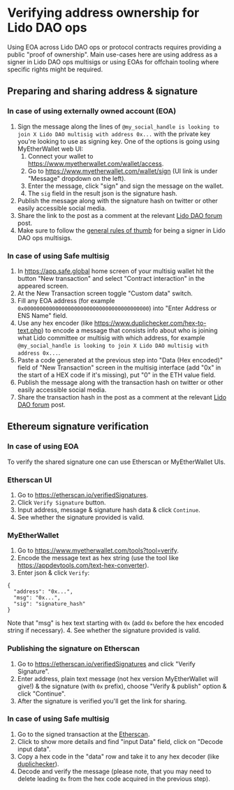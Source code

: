 # Verifying address ownership for Lido DAO ops

Using EOA across Lido DAO ops or protocol contracts requires providing a public "proof of ownership". Main use-cases here are using address as a signer in Lido DAO ops multisigs or using EOAs for offchain tooling where specific rights might be required.

## Preparing and sharing address & signature

### In case of using externally owned account (EOA)

1. Sign the message along the lines of `@my_social_handle is looking to join X Lido DAO multisig with address 0x...` with the private key you're looking to use as signing key. One of the options is going using MyEtherWallet web UI:
   1. Connect your wallet to https://www.myetherwallet.com/wallet/access.
   2. Go to https://www.myetherwallet.com/wallet/sign (UI link is under "Message" dropdown on the left).
   3. Enter the message, click "sign" and sign the message on the wallet.
   4. The `sig` field in the result json is the signature hash.
2. Publish the message along with the signature hash on twitter or other easily accessible social media.
3. Share the link to the post as a comment at the relevant [Lido DAO forum](https://research.lido.fi) post.
4. Make sure to follow the [general rules of thumb](./multisig-signer-manual) for being a signer in Lido DAO ops multisigs.

### In case of using Safe multisig

1. In https://app.safe.global home screen of your multisig wallet hit the button "New transaction" and select "Contract interaction" in the appeared screen.
2. At the New Transaction screen toggle "Custom data" switch.
3. Fill any EOA address (for example `0x0000000000000000000000000000000000000000`) into "Enter Address or ENS Name" field.
4. Use any hex encoder (like https://www.duplichecker.com/hex-to-text.php) to encode a message that consists info about who is joining what Lido committee or multisig with which address, for example `@my_social_handle is looking to join X Lido DAO multisig with address 0x...`.
5. Paste a code generated at the previous step into "Data (Hex encoded)" field of "New Transaction" screen in the multisig interface (add "0x" in the start of a HEX code if it's missing), put "0" in the ETH value field.
6. Publish the message along with the transaction hash on twitter or other easily accessible social media.
7. Share the transaction hash in the post as a comment at the relevant [Lido DAO forum](https://research.lido.fi) post.

## Ethereum signature verification

### In case of using EOA

To verify the shared signature one can use Etherscan or MyEtherWallet UIs.

### Etherscan UI

1. Go to https://etherscan.io/verifiedSignatures.
2. Click `Verify Signature` button.
3. Input address, message & signature hash data & click `Continue`.
4. See whether the signature provided is valid.

### MyEtherWallet

1. Go to https://www.myetherwallet.com/tools?tool=verify.
2. Encode the message text as hex string (use the tool like https://appdevtools.com/text-hex-converter).
3. Enter json & click `Verify`:
  ```
  {
    "address": "0x...",
    "msg": "0x...",
    "sig": "signature_hash"
  }
  ```
  Note that "msg" is hex text starting with `0x` (add `0x` before the hex encoded string if necessary).
4. See whether the signature provided is valid.

### Publishing the signature on Etherscan

1. Go to https://etherscan.io/verifiedSignatures and click "Verify Signature".
2. Enter address, plain text message (not hex version MyEtherWallet will give!) & the signature (with `0x` prefix), choose "Verify & publish" option & click "Continue".
3. After the signature is verified you'll get the link for sharing.

### In case of using Safe multisig

1. Go to the signed transaction at the [Etherscan](https://etherscan.io/).
2. Click to show more details and find "input Data" field, click on "Decode input data".
3. Copy a hex code in the "data" row and take it to any hex decoder (like [duplichecker](https://www.duplichecker.com/hex-to-text.php)).
4. Decode and verify the message (please note, that you may need to delete leading `0x` from the hex code acquired in the previous step).
